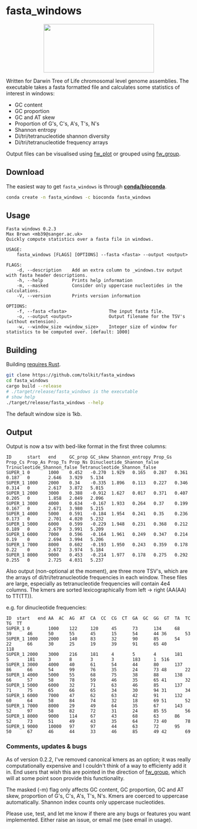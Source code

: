 # fasta_windows

<p align="center">
    <img width="300" height="132" src="https://www.darwintreeoflife.org/wp-content/themes/dtol/dist/assets/gfx/dtol-logo-round.png">
</p>

Written for Darwin Tree of Life chromosomal level genome assemblies. The executable takes a fasta formatted file and calculates some statistics of interest in windows:

- GC content
- GC proportion
- GC and AT skew
- Proportion of G's, C's, A's, T's, N's
- Shannon entropy
- Di/tri/tetranucleotide shannon diversity
- Di/tri/tetranucleotide frequency arrays

Output files can be visualised using <a href="https://github.com/tolkit/fw_plot">fw_plot</a> or grouped using <a href="https://github.com/tolkit/fw_group">fw_group</a>.

## Download

The easiest way to get `fasta_windows` is through <b><a href="https://anaconda.org/bioconda/fasta_windows">conda/bioconda</a></b>.

```bash
conda create -n fasta_windows -c bioconda fasta_windows
```

## Usage

```
Fasta windows 0.2.3
Max Brown <mb39@sanger.ac.uk>
Quickly compute statistics over a fasta file in windows.

USAGE:
    fasta_windows [FLAGS] [OPTIONS] --fasta <fasta> --output <output>

FLAGS:
    -d, --description    Add an extra column to _windows.tsv output with fasta header descriptions.
    -h, --help           Prints help information
    -m, --masked         Consider only uppercase nucleotides in the calculations.
    -V, --version        Prints version information

OPTIONS:
    -f, --fasta <fasta>                The input fasta file.
    -o, --output <output>              Output filename for the TSV's (without extension).
    -w, --window_size <window_size>    Integer size of window for statistics to be computed over. [default: 1000]
```

## Building

Building <a href="https://www.rust-lang.org/tools/install">requires Rust</a>. 

```bash
git clone https://github.com/tolkit/fasta_windows
cd fasta_windows
cargo build --release
# ./target/release/fasta_windows is the executable
# show help
./target/release/fasta_windows --help
```

The default window size is 1kb.

## Output

Output is now a tsv with bed-like format in the first three columns:

```
ID      start   end     GC_prop GC_skew Shannon_entropy Prop_Gs Prop_Cs Prop_As Prop_Ts Prop_Ns Dinucleotide_Shannon_false      Trinucleotide_Shannon_false Tetranucleotide_Shannon_false
SUPER_1 0       1000    0.452   -0.270  1.929   0.165   0.287   0.361   0.187   0       2.646   3.929   5.134
SUPER_1 1000    2000    0.34    -0.335  1.896   0.113   0.227   0.346   0.314   0       2.617   3.872   5.015
SUPER_1 2000    3000    0.388   -0.912  1.627   0.017   0.371   0.407   0.205   0       1.858   2.049   2.096
SUPER_1 3000    4000    0.634   -0.167  1.933   0.264   0.37    0.199   0.167   0       2.671   3.980   5.215
SUPER_1 4000    5000    0.591   -0.184  1.954   0.241   0.35    0.236   0.173   0       2.701   4.020   5.232
SUPER_1 5000    6000    0.599   -0.229  1.948   0.231   0.368   0.212   0.189   0       2.679   3.991   5.209
SUPER_1 6000    7000    0.596   -0.164  1.961   0.249   0.347   0.214   0.19    0       2.694   3.994   5.206
SUPER_1 7000    8000    0.602   -0.193  1.950   0.243   0.359   0.178   0.22    0       2.672   3.974   5.184
SUPER_1 8000    9000    0.453   -0.214  1.977   0.178   0.275   0.292   0.255   0       2.725   4.031   5.237
```

Also output (non-optional at the moment), are three more TSV's, which are the arrays of di/tri/tetranucleotide frequencies in each window. These files are large, especially as tetranucleotide frequencies will contain 4e4 columns. The kmers are sorted lexicographically from left -> right (AA(AA) to TT(TT)).

e.g. for dinucleotide frequencies:

```
ID	start	end	AA	AC	AG	AT	CA	CC	CG	CT	GA	GC	GG	GT	TA	TC	TG	TT
SUPER_1 0       1000    122     120     45      73      134     68      39      46      50      55      45      15      54      44 36       53
SUPER_1 1000    2000    140     83      32      90      85      54      22      66      30      25      19      39      91      65 40       118
SUPER_1 2000    3000    216     181     4       5       4       181     5       181     3       8       3       3       183     1  516
SUPER_1 3000    4000    40      61      54      44      80      137     86      66      54      99      76      35      24      73 48       22
SUPER_1 4000    5000    55      68      75      38      88      138     66      57      58      78      59      46      35      65 41       32
SUPER_1 5000    6000    32      71      63      46      85      137     71      75      65      66      65      34      30      94 31       34
SUPER_1 6000    7000    47      62      63      42      91      132     60      64      58      84      74      32      18      69 51       52
SUPER_1 7000    8000    29      49      64      35      67      143     52      97      58      82      72      31      24      85 55       56
SUPER_1 8000    9000    114     67      43      68      63      86      52      73      51      49      43      35      64      73 40       78
SUPER_1 9000    10000   97      97      44      63      72      95      50      67      46      44      33      46      85      49 42       69
```

### Comments, updates & bugs

As of version 0.2.2, I've removed canonical kmers as an option; it was really computationally expensive and I couldn't think of a way to efficienty add it in. End users that wish this are pointed in the direction of <a href="https://github.com/tolkit/fw_group">fw_group</a>, which will at some point soon provide this functionality.

The masked (-m) flag only affects GC content, GC proportion, GC and AT skew, proportion of G's, C's, A's, T's, N's. Kmers are coerced to uppercase automatically. Shannon index counts only uppercase nucleotides.

Please use, test, and let me know if there are any bugs or features you want implemented. Either raise an issue, or email me (see email in usage).